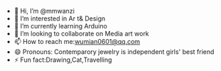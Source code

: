 - 👋 Hi, I’m @mmwanzi
- 👀 I’m interested in Ar t& Design
- 🌱 I’m currently learning Arduino
- 💞️ I’m looking to collaborate on Media art work
- 📫 How to reach me:wumian0601@qq.com
- 😄 Pronouns: Contemparory jewelry is independent girls' best friend
- ⚡ Fun fact:Drawing,Cat,Travelling

<!---
mmwanzi/mmwanzi is a ✨ special ✨ repository because its `README.md` (this file) appears on your GitHub profile.
You can click the Preview link to take a look at your changes.
--->
